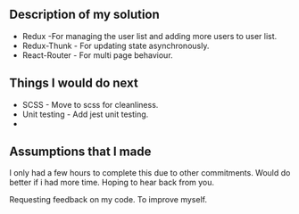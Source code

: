 ## Description of my solution

* Redux -For managing the user list and adding more users to user list.
* Redux-Thunk - For updating state asynchronously.
* React-Router - For multi page behaviour.


## Things I would do next

* SCSS -  Move to scss for cleanliness.
* Unit testing - Add jest unit testing.
*

## Assumptions that I made

I only had a few hours to complete this due to other commitments. Would do better if i had more time.
Hoping to hear back from you.

Requesting feedback on my code. To improve myself.
